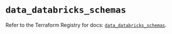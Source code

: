 # `data_databricks_schemas`

Refer to the Terraform Registry for docs: [`data_databricks_schemas`](https://registry.terraform.io/providers/databricks/databricks/1.73.0/docs/data-sources/schemas).
